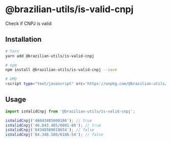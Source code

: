 # @brazilian-utils/is-valid-cnpj

Check if CNPJ is valid

## Installation

```sh
# Yarn
yarn add @brazilian-utils/is-valid-cnpj

# npm
npm install @brazilian-utils/is-valid-cnpj --save

# UMD
<script type="text/javascript" src='https://unpkg.com/@brazilian-utils/is-valid-cnpj@0.1.6/dist/index.umd.js'></script>
```

## Usage

```js
import isValidCnpj from '@brazilian-utils/is-valid-cnpj';

isValidCnpj('46843485000186'); // true
isValidCnpj('46.843.485/0001-86'); // true
isValidCnpj('84348500018654'); // false
isValidCnpj('84.348.500/0186-54'); // false
```

